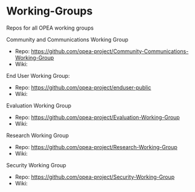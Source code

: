 # Working-Groups
Repos for all OPEA working groups

Community and Communications Working Group
* Repo: https://github.com/opea-project/Community-Communications-Working-Group
* Wiki: 

End User Working Group:
* Repo: https://github.com/opea-project/enduser-public
* Wiki: 

Evaluation Working Group 
* Repo: https://github.com/opea-project/Evaluation-Working-Group
* Wiki: 

Research Working Group
* Repo: https://github.com/opea-project/Research-Working-Group
* Wiki:

Security Working Group
* Repo: https://github.com/opea-project/Security-Working-Group
* Wiki: 


